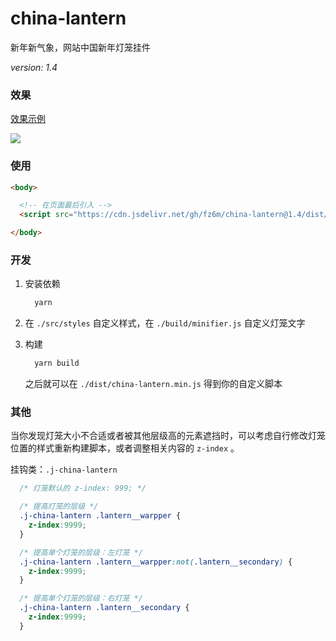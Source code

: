 # china-lantern

新年新气象，网站中国新年灯笼挂件

*version: 1.4*

### 效果

[效果示例](http://fz6m.github.io/china-lantern/)

![](https://cdn.jsdelivr.net/gh/fz6m/Private-picgo@moe/img/20210101051855.png)

### 使用

```html
<body>

  <!-- 在页面最后引入 -->
  <script src="https://cdn.jsdelivr.net/gh/fz6m/china-lantern@1.4/dist/china-lantern.min.js"></script>

</body>
```

### 开发

1. 安装依赖

    ```bash
      yarn
    ```

2. 在 `./src/styles` 自定义样式，在 `./build/minifier.js` 自定义灯笼文字

3. 构建

    ```bash
      yarn build
    ```
    
    之后就可以在 `./dist/china-lantern.min.js` 得到你的自定义脚本

### 其他

当你发现灯笼大小不合适或者被其他层级高的元素遮挡时，可以考虑自行修改灯笼位置的样式重新构建脚本，或者调整相关内容的 `z-index` 。

挂钩类：`.j-china-lantern`

```css
  /* 灯笼默认的 z-index: 999; */

  /* 提高灯笼的层级 */
  .j-china-lantern .lantern__warpper {
    z-index:9999;
  }

  /* 提高单个灯笼的层级：左灯笼 */
  .j-china-lantern .lantern__warpper:not(.lantern__secondary) {
    z-index:9999;
  }

  /* 提高单个灯笼的层级：右灯笼 */
  .j-china-lantern .lantern__secondary {
    z-index:9999;
  }
```
